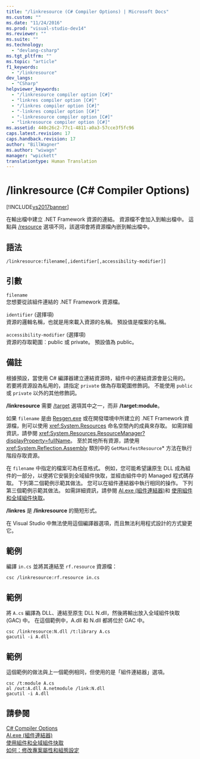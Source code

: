 ```yaml
---
title: "/linkresource (C# Compiler Options) | Microsoft Docs"
ms.custom: ""
ms.date: "11/24/2016"
ms.prod: "visual-studio-dev14"
ms.reviewer: ""
ms.suite: ""
ms.technology: 
  - "devlang-csharp"
ms.tgt_pltfrm: ""
ms.topic: "article"
f1_keywords: 
  - "/linkresource"
dev_langs: 
  - "CSharp"
helpviewer_keywords: 
  - "/linkresource compiler option [C#]"
  - "linkres compiler option [C#]"
  - "/linkres compiler option [C#]"
  - "-linkres compiler option [C#]"
  - "-linkresource compiler option [C#]"
  - "linkresource compiler option [C#]"
ms.assetid: 440c26c2-77c1-4811-a0a3-57cce3f5fc96
caps.latest.revision: 17
caps.handback.revision: 17
author: "BillWagner"
ms.author: "wiwagn"
manager: "wpickett"
translationtype: Human Translation
---
```

# /linkresource (C# Compiler Options)
[!INCLUDE[vs2017banner](../../../csharp/includes/vs2017banner.md)]

在輸出檔中建立 .NET Framework 資源的連結。  資源檔不會加入到輸出檔中。  這點與 [\/resource](../../../csharp/language-reference/compiler-options/resource-compiler-option.md) 選項不同，該選項會將資源檔內嵌到輸出檔中。  
  
## 語法  
  
```  
/linkresource:filename[,identifier[,accessibility-modifier]]  
```  
  
## 引數  
 `filename`  
 您想要從該組件連結的 .NET Framework 資源檔。  
  
 `identifier` \(選擇項\)  
 資源的邏輯名稱，也就是用來載入資源的名稱。  預設值是檔案的名稱。  
  
 `accessibility-modifier` \(選擇項\)  
 資源的存取範圍︰public 或 private。  預設值為 public。  
  
## 備註  
 根據預設，當使用 C\# 編譯器建立連結資源時，組件中的連結資源會是公用的。  若要將資源設為私用的，請指定 `private` 做為存取範圍修飾詞。  不能使用 `public` 或 `private` 以外的其他修飾詞。  
  
 **\/linkresource** 需要 [\/target](../../../csharp/language-reference/compiler-options/target-compiler-option.md) 選項其中之一，而非 **\/target:module**。  
  
 如果 `filename` 是由 [Resgen.exe](../Topic/Resgen.exe%20\(Resource%20File%20Generator\).md) 或在開發環境中所建立的 .NET Framework 資源檔，則可以使用 <xref:System.Resources> 命名空間內的成員來存取。  如需詳細資訊，請參閱 <xref:System.Resources.ResourceManager?displayProperty=fullName>。  至於其他所有資源，請使用 <xref:System.Reflection.Assembly> 類別中的 `GetManifestResource`\* 方法在執行階段存取資源。  
  
 在 `filename` 中指定的檔案可為任意格式。  例如，您可能希望讓原生 DLL 成為組件的一部分，以便將它安裝到全域組件快取，並經由組件中的 Managed 程式碼存取。  下列第二個範例示範其做法。  您可以在組件連結器中執行相同的操作。  下列第三個範例示範其做法。  如需詳細資訊，請參閱 [Al.exe \(組件連結器\)](../Topic/Al.exe%20\(Assembly%20Linker\).md)和 [使用組件和全域組件快取](../Topic/Working%20with%20Assemblies%20and%20the%20Global%20Assembly%20Cache.md)。  
  
 **\/linkres** 是 **\/linkresource** 的簡短形式。  
  
 在 Visual Studio 中無法使用這個編譯器選項，而且無法利用程式設計的方式變更它。  
  
## 範例  
 編譯 `in.cs` 並將其連結至 `rf.resource` 資源檔：  
  
```  
csc /linkresource:rf.resource in.cs  
```  
  
## 範例  
 將 `A.cs` 編譯為 DLL、連結至原生 DLL N.dll，然後將輸出放入全域組件快取 \(GAC\) 中。  在這個範例中，A.dll 和 N.dll 都將位於 GAC 中。  
  
```  
csc /linkresource:N.dll /t:library A.cs  
gacutil -i A.dll  
```  
  
## 範例  
 這個範例的做法與上一個範例相同，但使用的是「組件連結器」選項。  
  
```  
csc /t:module A.cs  
al /out:A.dll A.netmodule /link:N.dll   
gacutil -i A.dll  
```  
  
## 請參閱  
 [C\# Compiler Options](../../../csharp/language-reference/compiler-options/index.md)   
 [Al.exe \(組件連結器\)](../Topic/Al.exe%20\(Assembly%20Linker\).md)   
 [使用組件和全域組件快取](../Topic/Working%20with%20Assemblies%20and%20the%20Global%20Assembly%20Cache.md)   
 [如何：修改專案屬性和組態設定](http://msdn.microsoft.com/zh-tw/e7184bc5-2f2b-4b4f-aa9a-3ecfcbc48b67)